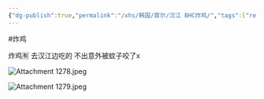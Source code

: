```yaml
---
{"dg-publish":true,"permalink":"/xhs/韩国/首尔/汉江 BHC炸鸡/","tags":["rednote","首尔"],"created":"2024-09-10","updated":"2025-04-04T22:06:29.168+08:00"}
---
```


#炸鸡

炸鸡🈶 去汉江边吃的 不出意外被蚊子咬了x

![Attachment 1278.jpeg](/img/user/xhs/%E9%9F%A9%E5%9B%BD/%E9%A6%96%E5%B0%94/photo-%E9%A6%96%E5%B0%94/Attachment%201278.jpeg)


![Attachment 1279.jpeg](/img/user/xhs/%E9%9F%A9%E5%9B%BD/%E9%A6%96%E5%B0%94/photo-%E9%A6%96%E5%B0%94/Attachment%201279.jpeg)